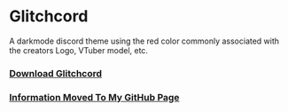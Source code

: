 # Glitchcord
A darkmode discord theme using the red color commonly associated with the creators Logo, VTuber model, etc.

### [Download Glitchcord](https://gavcreator.github.io/Glitchcord/Glitchcord-Theme.css)

### [Information Moved To My GitHub Page](https://gavcreator.github.io/Glitchcord/)